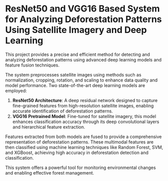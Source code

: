 # ResNet50 and VGG16 Based System for Analyzing Deforestation Patterns Using Satellite Imagery and Deep Learning

This project provides a precise and efficient method for detecting and analyzing deforestation patterns using advanced deep learning models and feature fusion techniques.  

The system preprocesses satellite images using methods such as normalization, cropping, rotation, and scaling to enhance data quality and model performance. Two state-of-the-art deep learning models are employed:  

1. **ResNet50 Architecture**: A deep residual network designed to capture fine-grained features from high-resolution satellite images, enabling accurate identification of deforestation patterns.  
2. **VGG16 Pretrained Model**: Fine-tuned for satellite imagery, this model enhances classification accuracy through its deep convolutional layers and hierarchical feature extraction.  

Features extracted from both models are fused to provide a comprehensive representation of deforestation patterns. These multimodal features are then classified using machine learning techniques like Random Forest, SVM, and XGBoost, achieving high accuracy in deforestation detection and classification.  

This system offers a powerful tool for monitoring environmental changes and enabling effective forest management.
